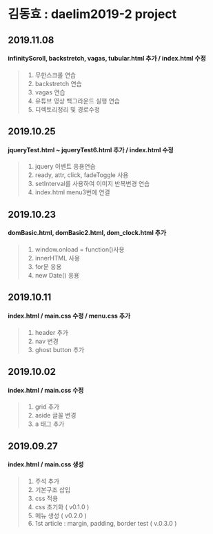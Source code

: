 # 김동효 : daelim2019-2 project

## 2019.11.08
#### infinityScroll, backstretch, vagas, tubular.html 추가 / index.html 수정
> 1. 무한스크롤 연습
> 2. backstretch 연습
> 3. vagas 연습
> 4. 유튜브 영상 백그라운드 실행 연습
> 5. 디렉토리정리 및 경로수정

## 2019.10.25
#### jqueryTest.html ~ jqueryTest6.html 추가 / index.html 수정
> 1. jquery 이벤트 응용연습
> 2. ready, attr, click, fadeToggle 사용
> 3. setInterval를 사용하여 이미지 반복변경 연습
> 4. index.html menu3번에 연결


## 2019.10.23
#### domBasic.html, domBasic2.html, dom_clock.html 추가
> 1. window.onload = function()사용
> 2. innerHTML 사용
> 3. for문 응용
> 4. new Date() 응용

## 2019.10.11
#### index.html / main.css 수정 / menu.css 추가
> 1. header 추가
> 2. nav 변경
> 3. ghost button 추가

## 2019.10.02
#### index.html / main.css 수정
> 1. grid 추가
> 2. aside 글꼴 변경
> 3. a 태그 추가

## 2019.09.27
#### index.html / main.css 생성
> 1. 주석 추가<br>
> 2. 기본구조 삽입
> 3. css 적용
> 4. css 초기화 ( v0.1.0 )
> 5. 메뉴 생성 ( v0.2.0 )
> 6. 1st article : margin, padding, border test ( v.0.3.0 )